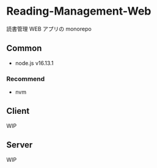 # Reading-Management-Web

読書管理 WEB アプリの monorepo

## Common

- node.js v16.13.1

### Recommend

- nvm

## Client

WIP

## Server

WIP
